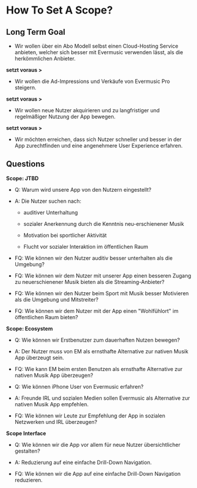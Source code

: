 # How To Set A Scope?



## Long Term Goal

- Wir wollen über ein Abo Modell selbst einen Cloud-Hosting Service anbieten, welcher sich besser mit Evermusic verwenden lässt, als die herkömmlichen Anbieter.

**setzt voraus >**

- Wir wollen die Ad-Impressions und Verkäufe von Evermusic Pro steigern.

**setzt voraus >**

- Wir wollen neue Nutzer akquirieren und zu langfristiger und regelmäßiger Nutzung der App bewegen.

**setzt voraus >**

- Wir möchten erreichen, dass sich Nutzer schneller und besser in der App zurechtfinden und eine angenehmere User Experience erfahren.



## Questions



**Scope: JTBD**


- Q: Warum wird unsere App von den Nutzern eingestellt?


- A: Die Nutzer suchen nach:

	- auditiver Unterhaltung 

	- sozialer Anerkennung durch die Kenntnis neu-erschienener Musik 

	- Motivation bei sportlicher Aktivität 

	- Flucht vor sozialer Interaktion im öffentlichen Raum


- FQ: Wie können wir den Nutzer auditiv besser unterhalten als die Umgebung?

- FQ: Wie können wir dem Nutzer mit unserer App einen besseren Zugang zu neuerschienener Musik bieten als die Streaming-Anbieter?

- FQ: Wie können wir den Nutzer beim Sport mit Musik besser Motivieren als die Umgebung und Mitstreiter?

- FQ: Wie können wir dem Nutzer mit der App einen "Wohlfühlort" im öffentlichen Raum bieten?



**Scope: Ecosystem**


- Q: Wie können wir Erstbenutzer zum dauerhaften Nutzen bewegen?


- A: Der Nutzer muss von EM als ernsthafte Alternative zur nativen Musik App überzeugt sein.


- FQ: Wie kann EM beim ersten Benutzen als ernsthafte Alternative zur nativen Musik App überzeugen?



- Q: Wie können iPhone User von Evermusic erfahren?


- A: Freunde IRL und sozialen Medien sollen Evermusic als Alternative zur nativen Musik App empfehlen.


- FQ: Wie können wir Leute zur Empfehlung der App in sozialen Netzwerken und IRL überzeugen?



**Scope Interface**


- Q: Wie können wir die App vor allem für neue Nutzer übersichtlicher gestalten?


- A: Reduzierung auf eine einfache Drill-Down Navigation. 


- FQ: Wie können wir die App auf eine einfache Drill-Down Navigation reduzieren.